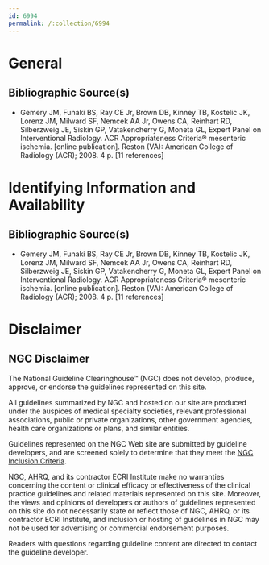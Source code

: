 ```yaml
---
id: 6994
permalink: /:collection/6994
---
```


# General

## Bibliographic Source(s)

- Gemery JM, Funaki BS, Ray CE Jr, Brown DB, Kinney TB, Kostelic JK, Lorenz JM, Milward SF, Nemcek AA Jr, Owens CA, Reinhart RD, Silberzweig JE, Siskin GP, Vatakencherry G, Moneta GL, Expert Panel on Interventional Radiology. ACR Appropriateness Criteria® mesenteric ischemia. [online publication]. Reston (VA): American College of Radiology (ACR); 2008. 4 p. [11 references]

# Identifying Information and Availability

## Bibliographic Source(s)

- Gemery JM, Funaki BS, Ray CE Jr, Brown DB, Kinney TB, Kostelic JK, Lorenz JM, Milward SF, Nemcek AA Jr, Owens CA, Reinhart RD, Silberzweig JE, Siskin GP, Vatakencherry G, Moneta GL, Expert Panel on Interventional Radiology. ACR Appropriateness Criteria® mesenteric ischemia. [online publication]. Reston (VA): American College of Radiology (ACR); 2008. 4 p. [11 references]

# Disclaimer

## NGC Disclaimer

The National Guideline Clearinghouse™ (NGC) does not develop, produce, approve, or endorse the guidelines represented on this site.

All guidelines summarized by NGC and hosted on our site are produced under the auspices of medical specialty societies, relevant professional associations, public or private organizations, other government agencies, health care organizations or plans, and similar entities.

Guidelines represented on the NGC Web site are submitted by guideline developers, and are screened solely to determine that they meet the [NGC Inclusion Criteria](/help-and-about/summaries/inclusion-criteria).

NGC, AHRQ, and its contractor ECRI Institute make no warranties concerning the content or clinical efficacy or effectiveness of the clinical practice guidelines and related materials represented on this site. Moreover, the views and opinions of developers or authors of guidelines represented on this site do not necessarily state or reflect those of NGC, AHRQ, or its contractor ECRI Institute, and inclusion or hosting of guidelines in NGC may not be used for advertising or commercial endorsement purposes.

Readers with questions regarding guideline content are directed to contact the guideline developer.

